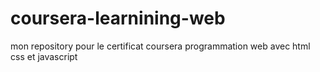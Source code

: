 # coursera-learnining-web
mon repository pour le certificat coursera programmation web avec html css et javascript
